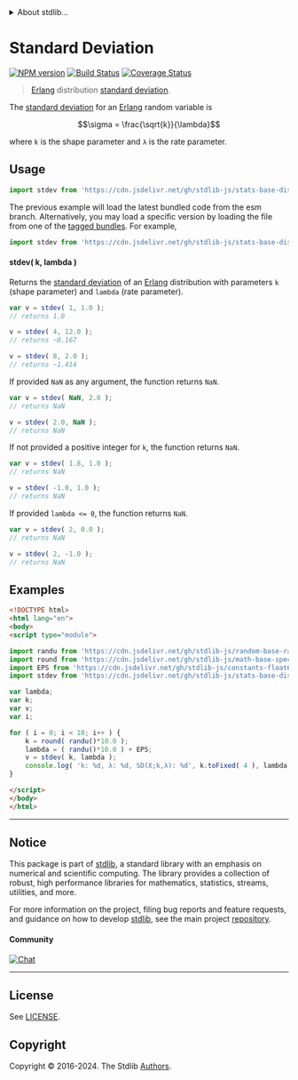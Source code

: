<!--

@license Apache-2.0

Copyright (c) 2018 The Stdlib Authors.

Licensed under the Apache License, Version 2.0 (the "License");
you may not use this file except in compliance with the License.
You may obtain a copy of the License at

   http://www.apache.org/licenses/LICENSE-2.0

Unless required by applicable law or agreed to in writing, software
distributed under the License is distributed on an "AS IS" BASIS,
WITHOUT WARRANTIES OR CONDITIONS OF ANY KIND, either express or implied.
See the License for the specific language governing permissions and
limitations under the License.

-->


<details>
  <summary>
    About stdlib...
  </summary>
  <p>We believe in a future in which the web is a preferred environment for numerical computation. To help realize this future, we've built stdlib. stdlib is a standard library, with an emphasis on numerical and scientific computation, written in JavaScript (and C) for execution in browsers and in Node.js.</p>
  <p>The library is fully decomposable, being architected in such a way that you can swap out and mix and match APIs and functionality to cater to your exact preferences and use cases.</p>
  <p>When you use stdlib, you can be absolutely certain that you are using the most thorough, rigorous, well-written, studied, documented, tested, measured, and high-quality code out there.</p>
  <p>To join us in bringing numerical computing to the web, get started by checking us out on <a href="https://github.com/stdlib-js/stdlib">GitHub</a>, and please consider <a href="https://opencollective.com/stdlib">financially supporting stdlib</a>. We greatly appreciate your continued support!</p>
</details>

# Standard Deviation

[![NPM version][npm-image]][npm-url] [![Build Status][test-image]][test-url] [![Coverage Status][coverage-image]][coverage-url] <!-- [![dependencies][dependencies-image]][dependencies-url] -->

> [Erlang][erlang-distribution] distribution [standard deviation][standard-deviation].

<!-- Section to include introductory text. Make sure to keep an empty line after the intro `section` element and another before the `/section` close. -->

<section class="intro">

The [standard deviation][standard-deviation] for an [Erlang][erlang-distribution] random variable is

<!-- <equation class="equation" label="eq:erlang_stdev" align="center" raw="\sigma = \frac{\sqrt{k}}{\lambda}" alt="Standard deviation for an Erlang distribution."> -->

```math
\sigma = \frac{\sqrt{k}}{\lambda}
```

<!-- <div class="equation" align="center" data-raw-text="\sigma = \frac{\sqrt{k}}{\lambda}" data-equation="eq:erlang_stdev">
    <img src="https://cdn.jsdelivr.net/gh/stdlib-js/stdlib@51534079fef45e990850102147e8945fb023d1d0/lib/node_modules/@stdlib/stats/base/dists/erlang/stdev/docs/img/equation_erlang_stdev.svg" alt="Standard deviation for an Erlang distribution.">
    <br>
</div> -->

<!-- </equation> -->

where `k` is the shape parameter and `λ` is the rate parameter.

</section>

<!-- /.intro -->

<!-- Package usage documentation. -->



<section class="usage">

## Usage

```javascript
import stdev from 'https://cdn.jsdelivr.net/gh/stdlib-js/stats-base-dists-erlang-stdev@esm/index.mjs';
```
The previous example will load the latest bundled code from the esm branch. Alternatively, you may load a specific version by loading the file from one of the [tagged bundles](https://github.com/stdlib-js/stats-base-dists-erlang-stdev/tags). For example,

```javascript
import stdev from 'https://cdn.jsdelivr.net/gh/stdlib-js/stats-base-dists-erlang-stdev@v0.2.2-esm/index.mjs';
```

#### stdev( k, lambda )

Returns the [standard deviation][standard-deviation] of an [Erlang][erlang-distribution] distribution with parameters `k` (shape parameter) and `lambda` (rate parameter).

```javascript
var v = stdev( 1, 1.0 );
// returns 1.0

v = stdev( 4, 12.0 );
// returns ~0.167

v = stdev( 8, 2.0 );
// returns ~1.414
```

If provided `NaN` as any argument, the function returns `NaN`.

```javascript
var v = stdev( NaN, 2.0 );
// returns NaN

v = stdev( 2.0, NaN );
// returns NaN
```

If not provided a positive integer for `k`, the function returns `NaN`.

```javascript
var v = stdev( 1.8, 1.0 );
// returns NaN

v = stdev( -1.0, 1.0 );
// returns NaN
```

If provided `lambda <= 0`, the function returns `NaN`.

```javascript
var v = stdev( 2, 0.0 );
// returns NaN

v = stdev( 2, -1.0 );
// returns NaN
```

</section>

<!-- /.usage -->

<!-- Package usage notes. Make sure to keep an empty line after the `section` element and another before the `/section` close. -->

<section class="notes">

</section>

<!-- /.notes -->

<!-- Package usage examples. -->

<section class="examples">

## Examples

<!-- eslint no-undef: "error" -->

```html
<!DOCTYPE html>
<html lang="en">
<body>
<script type="module">

import randu from 'https://cdn.jsdelivr.net/gh/stdlib-js/random-base-randu@esm/index.mjs';
import round from 'https://cdn.jsdelivr.net/gh/stdlib-js/math-base-special-round@esm/index.mjs';
import EPS from 'https://cdn.jsdelivr.net/gh/stdlib-js/constants-float64-eps@esm/index.mjs';
import stdev from 'https://cdn.jsdelivr.net/gh/stdlib-js/stats-base-dists-erlang-stdev@esm/index.mjs';

var lambda;
var k;
var v;
var i;

for ( i = 0; i < 10; i++ ) {
    k = round( randu()*10.0 );
    lambda = ( randu()*10.0 ) + EPS;
    v = stdev( k, lambda );
    console.log( 'k: %d, λ: %d, SD(X;k,λ): %d', k.toFixed( 4 ), lambda.toFixed( 4 ), v.toFixed( 4 ) );
}

</script>
</body>
</html>
```

</section>

<!-- /.examples -->

<!-- Section to include cited references. If references are included, add a horizontal rule *before* the section. Make sure to keep an empty line after the `section` element and another before the `/section` close. -->

<section class="references">

</section>

<!-- /.references -->

<!-- Section for related `stdlib` packages. Do not manually edit this section, as it is automatically populated. -->

<section class="related">

</section>

<!-- /.related -->

<!-- Section for all links. Make sure to keep an empty line after the `section` element and another before the `/section` close. -->


<section class="main-repo" >

* * *

## Notice

This package is part of [stdlib][stdlib], a standard library with an emphasis on numerical and scientific computing. The library provides a collection of robust, high performance libraries for mathematics, statistics, streams, utilities, and more.

For more information on the project, filing bug reports and feature requests, and guidance on how to develop [stdlib][stdlib], see the main project [repository][stdlib].

#### Community

[![Chat][chat-image]][chat-url]

---

## License

See [LICENSE][stdlib-license].


## Copyright

Copyright &copy; 2016-2024. The Stdlib [Authors][stdlib-authors].

</section>

<!-- /.stdlib -->

<!-- Section for all links. Make sure to keep an empty line after the `section` element and another before the `/section` close. -->

<section class="links">

[npm-image]: http://img.shields.io/npm/v/@stdlib/stats-base-dists-erlang-stdev.svg
[npm-url]: https://npmjs.org/package/@stdlib/stats-base-dists-erlang-stdev

[test-image]: https://github.com/stdlib-js/stats-base-dists-erlang-stdev/actions/workflows/test.yml/badge.svg?branch=v0.2.2
[test-url]: https://github.com/stdlib-js/stats-base-dists-erlang-stdev/actions/workflows/test.yml?query=branch:v0.2.2

[coverage-image]: https://img.shields.io/codecov/c/github/stdlib-js/stats-base-dists-erlang-stdev/main.svg
[coverage-url]: https://codecov.io/github/stdlib-js/stats-base-dists-erlang-stdev?branch=main

<!--

[dependencies-image]: https://img.shields.io/david/stdlib-js/stats-base-dists-erlang-stdev.svg
[dependencies-url]: https://david-dm.org/stdlib-js/stats-base-dists-erlang-stdev/main

-->

[chat-image]: https://img.shields.io/gitter/room/stdlib-js/stdlib.svg
[chat-url]: https://app.gitter.im/#/room/#stdlib-js_stdlib:gitter.im

[stdlib]: https://github.com/stdlib-js/stdlib

[stdlib-authors]: https://github.com/stdlib-js/stdlib/graphs/contributors

[umd]: https://github.com/umdjs/umd
[es-module]: https://developer.mozilla.org/en-US/docs/Web/JavaScript/Guide/Modules

[deno-url]: https://github.com/stdlib-js/stats-base-dists-erlang-stdev/tree/deno
[deno-readme]: https://github.com/stdlib-js/stats-base-dists-erlang-stdev/blob/deno/README.md
[umd-url]: https://github.com/stdlib-js/stats-base-dists-erlang-stdev/tree/umd
[umd-readme]: https://github.com/stdlib-js/stats-base-dists-erlang-stdev/blob/umd/README.md
[esm-url]: https://github.com/stdlib-js/stats-base-dists-erlang-stdev/tree/esm
[esm-readme]: https://github.com/stdlib-js/stats-base-dists-erlang-stdev/blob/esm/README.md
[branches-url]: https://github.com/stdlib-js/stats-base-dists-erlang-stdev/blob/main/branches.md

[stdlib-license]: https://raw.githubusercontent.com/stdlib-js/stats-base-dists-erlang-stdev/main/LICENSE

[erlang-distribution]: https://en.wikipedia.org/wiki/Erlang_distribution

[standard-deviation]: https://en.wikipedia.org/wiki/Standard_deviation

</section>

<!-- /.links -->
